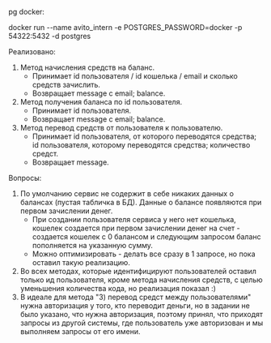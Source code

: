 pg docker:

docker run --name avito_intern -e POSTGRES_PASSWORD=docker -p 54322:5432 -d postgres

Реализовано:

1) Метод начисления средств на баланс.
    - Принимает id пользователя / id кошелька / email и сколько средств зачислить.
    - Возвращает message с email; balance.
2) Метод получения баланса по id пользователя.
    - Принимает id пользователя.
    - Возвращает message с email; balance.
3) Метод перевод средств от пользователя к пользователю.
    - Принимает id пользователя, от которого переводятся средства; id пользователя, которому переводятся средства;
      количество средст.
    - Возвращает message.

Вопросы:

1) По умолчанию сервис не содержит в себе никаких данных о балансах (пустая табличка в БД). Данные о балансе появляются
   при первом зачислении денег.
    - При создании пользователя сервиса у него нет кошелька, кошелек создается при первом зачислении денег на счет -
      создается кошелек с 0 балансом и следующим запросом баланс пополняется на указанную сумму.
    - Можно оптимизировать - делать все сразу в 1 запросе, но пока оставил такую реализацию.
2) Во всех методах, которые идентифицируют пользователей оставил только ид пользователя, кроме метода начисления
   средств, с целью уменьшения количества кода, но реализация показал :)
3) В идеале для метода "3) перевод средст между пользователями" нужна авторизация у того, кто переводит деньги, но в
   задании
   не было указано, что нужна авторизация, поэтому принял, что приходят запросы из другой системы, где пользователь уже
   авторизован и мы выполняем запросы от его имени.